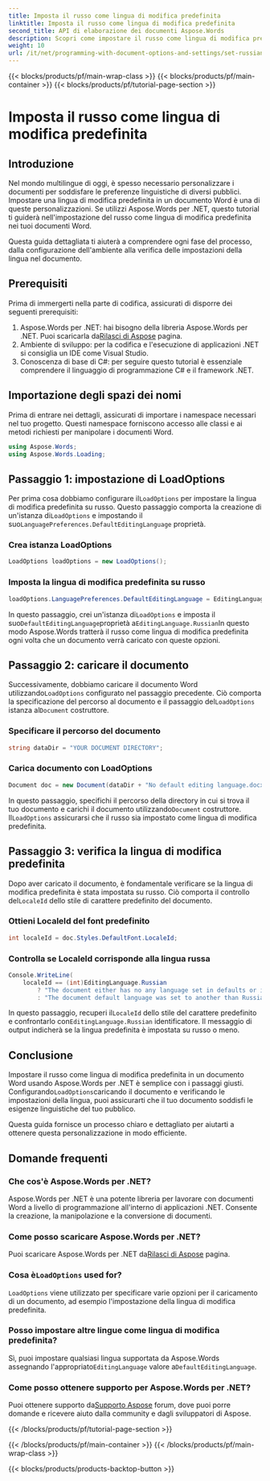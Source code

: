 ```yaml
---
title: Imposta il russo come lingua di modifica predefinita
linktitle: Imposta il russo come lingua di modifica predefinita
second_title: API di elaborazione dei documenti Aspose.Words
description: Scopri come impostare il russo come lingua di modifica predefinita nei documenti Word usando Aspose.Words per .NET. Segui la nostra guida passo passo per istruzioni dettagliate.
weight: 10
url: /it/net/programming-with-document-options-and-settings/set-russian-as-default-editing-language/
---
```


{{< blocks/products/pf/main-wrap-class >}}
{{< blocks/products/pf/main-container >}}
{{< blocks/products/pf/tutorial-page-section >}}

# Imposta il russo come lingua di modifica predefinita

## Introduzione

Nel mondo multilingue di oggi, è spesso necessario personalizzare i documenti per soddisfare le preferenze linguistiche di diversi pubblici. Impostare una lingua di modifica predefinita in un documento Word è una di queste personalizzazioni. Se utilizzi Aspose.Words per .NET, questo tutorial ti guiderà nell'impostazione del russo come lingua di modifica predefinita nei tuoi documenti Word. 

Questa guida dettagliata ti aiuterà a comprendere ogni fase del processo, dalla configurazione dell'ambiente alla verifica delle impostazioni della lingua nel documento.

## Prerequisiti

Prima di immergerti nella parte di codifica, assicurati di disporre dei seguenti prerequisiti:

1.  Aspose.Words per .NET: hai bisogno della libreria Aspose.Words per .NET. Puoi scaricarla da[Rilasci di Aspose](https://releases.aspose.com/words/net/) pagina.
2. Ambiente di sviluppo: per la codifica e l'esecuzione di applicazioni .NET si consiglia un IDE come Visual Studio.
3. Conoscenza di base di C#: per seguire questo tutorial è essenziale comprendere il linguaggio di programmazione C# e il framework .NET.

## Importazione degli spazi dei nomi

Prima di entrare nei dettagli, assicurati di importare i namespace necessari nel tuo progetto. Questi namespace forniscono accesso alle classi e ai metodi richiesti per manipolare i documenti Word.

```csharp
using Aspose.Words;
using Aspose.Words.Loading;
```

## Passaggio 1: impostazione di LoadOptions

 Per prima cosa dobbiamo configurare il`LoadOptions` per impostare la lingua di modifica predefinita su russo. Questo passaggio comporta la creazione di un'istanza di`LoadOptions` e impostando il suo`LanguagePreferences.DefaultEditingLanguage` proprietà.

### Crea istanza LoadOptions

```csharp
LoadOptions loadOptions = new LoadOptions();
```

### Imposta la lingua di modifica predefinita su russo

```csharp
loadOptions.LanguagePreferences.DefaultEditingLanguage = EditingLanguage.Russian;
```

 In questo passaggio, crei un'istanza di`LoadOptions` e imposta il suo`DefaultEditingLanguage`proprietà a`EditingLanguage.Russian`In questo modo Aspose.Words tratterà il russo come lingua di modifica predefinita ogni volta che un documento verrà caricato con queste opzioni.

## Passaggio 2: caricare il documento

 Successivamente, dobbiamo caricare il documento Word utilizzando`LoadOptions` configurato nel passaggio precedente. Ciò comporta la specificazione del percorso al documento e il passaggio del`LoadOptions` istanza al`Document` costruttore.

### Specificare il percorso del documento

```csharp
string dataDir = "YOUR DOCUMENT DIRECTORY";
```

### Carica documento con LoadOptions

```csharp
Document doc = new Document(dataDir + "No default editing language.docx", loadOptions);
```

 In questo passaggio, specifichi il percorso della directory in cui si trova il tuo documento e carichi il documento utilizzando`Document` costruttore. Il`LoadOptions` assicurarsi che il russo sia impostato come lingua di modifica predefinita.

## Passaggio 3: verifica la lingua di modifica predefinita

 Dopo aver caricato il documento, è fondamentale verificare se la lingua di modifica predefinita è stata impostata su russo. Ciò comporta il controllo del`LocaleId` dello stile di carattere predefinito del documento.

### Ottieni LocaleId del font predefinito

```csharp
int localeId = doc.Styles.DefaultFont.LocaleId;
```

### Controlla se LocaleId corrisponde alla lingua russa

```csharp
Console.WriteLine(
    localeId == (int)EditingLanguage.Russian
        ? "The document either has no any language set in defaults or it was set to Russian originally."
        : "The document default language was set to another than Russian language originally, so it is not overridden.");
```

 In questo passaggio, recuperi il`LocaleId` dello stile del carattere predefinito e confrontarlo con`EditingLanguage.Russian` identificatore. Il messaggio di output indicherà se la lingua predefinita è impostata su russo o meno.

## Conclusione

 Impostare il russo come lingua di modifica predefinita in un documento Word usando Aspose.Words per .NET è semplice con i passaggi giusti. Configurando`LoadOptions`caricando il documento e verificando le impostazioni della lingua, puoi assicurarti che il tuo documento soddisfi le esigenze linguistiche del tuo pubblico. 

Questa guida fornisce un processo chiaro e dettagliato per aiutarti a ottenere questa personalizzazione in modo efficiente.

## Domande frequenti

### Che cos'è Aspose.Words per .NET?

Aspose.Words per .NET è una potente libreria per lavorare con documenti Word a livello di programmazione all'interno di applicazioni .NET. Consente la creazione, la manipolazione e la conversione di documenti.

### Come posso scaricare Aspose.Words per .NET?

 Puoi scaricare Aspose.Words per .NET da[Rilasci di Aspose](https://releases.aspose.com/words/net/) pagina.

###  Cosa è`LoadOptions` used for?

`LoadOptions` viene utilizzato per specificare varie opzioni per il caricamento di un documento, ad esempio l'impostazione della lingua di modifica predefinita.

### Posso impostare altre lingue come lingua di modifica predefinita?

 Sì, puoi impostare qualsiasi lingua supportata da Aspose.Words assegnando l'appropriato`EditingLanguage` valore a`DefaultEditingLanguage`.

### Come posso ottenere supporto per Aspose.Words per .NET?

 Puoi ottenere supporto da[Supporto Aspose](https://forum.aspose.com/c/words/8) forum, dove puoi porre domande e ricevere aiuto dalla community e dagli sviluppatori di Aspose.

{{< /blocks/products/pf/tutorial-page-section >}}

{{< /blocks/products/pf/main-container >}}
{{< /blocks/products/pf/main-wrap-class >}}

{{< blocks/products/products-backtop-button >}}
